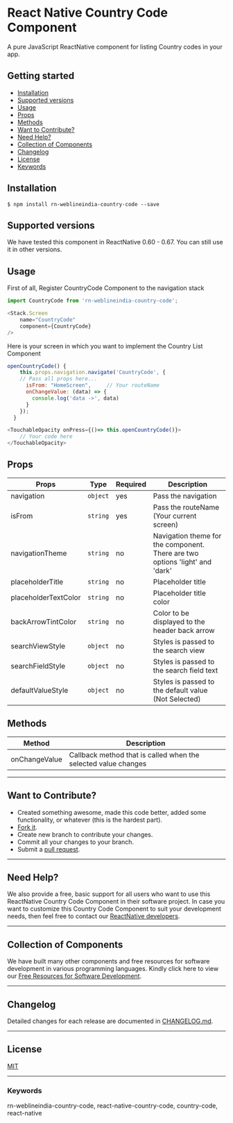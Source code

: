 # React Native Country Code Component

A pure JavaScript ReactNative component for listing Country codes in your app.

## Getting started

- [Installation](#installation)
- [Supported versions](#supported-versions)
- [Usage](#usage)
- [Props](#props)
- [Methods](#methods)
- [Want to Contribute?](#want-to-contribute?)
- [Need Help?](#need-help?)
- [Collection of Components](#collection-of-components)
- [Changelog](#changelog)
- [License](#license)
- [Keywords](#keywords)

## Installation

`$ npm install rn-weblineindia-country-code --save`

## Supported versions

We have tested this component in ReactNative 0.60 - 0.67. You can still use it in other versions.

## Usage

First of all, Register CountryCode Component to the navigation stack
```javascript
import CountryCode from 'rn-weblineindia-country-code';

<Stack.Screen 
    name="CountryCode" 
    component={CountryCode}
/>
```

Here is your screen in which you want to implement the Country List Component

```javascript
openCountryCode() {
    this.props.navigation.navigate('CountryCode', {
    // Pass all props here... 
      isFrom: "HomeScreen",     // Your routeName
      onChangeValue: (data) => {
        console.log('data ->', data)
      }
    });
  }

<TouchableOpacity onPress={()=> this.openCountryCode()}>
    // Your code here
</TouchableOpacity>
```



## Props

| **Props**            | **Type** | **Required** | **Description**                                                               |
|----------------------|----------|--------------|-------------------------------------------------------------------------------|
| navigation           | `object` | yes          | Pass the navigation                                                           |
| isFrom               | `string` | yes          | Pass the routeName \(Your current screen\)                                    |
| navigationTheme      | `string` | no           | Navigation theme for the component\. There are two options 'light' and 'dark' |
| placeholderTitle     | `string` | no           | Placeholder title                                                             |
| placeholderTextColor | `string` | no           | Placeholder title color                                                       |
| backArrowTintColor   | `string` | no           | Color to be displayed to the header back arrow                                |
| searchViewStyle      | `object` | no           | Styles is passed to the search view                                           |
| searchFieldStyle     | `object` | no           | Styles is passed to the search field text                                     |
| defaultValueStyle    | `object` | no           | Styles is passed to the default value \(Not Selected\)                        |

## Methods

| **Method**           | **Description**                                                 |
|----------------------|-----------------------------------------------------------------|
| onChangeValue        | Callback method that is called when the selected value changes  |

-----

## Want to Contribute?

- Created something awesome, made this code better, added some functionality, or whatever (this is the hardest part).
- [Fork it](http://help.github.com/forking/).
- Create new branch to contribute your changes.
- Commit all your changes to your branch.
- Submit a [pull request](http://help.github.com/pull-requests/).

-----

## Need Help? 

We also provide a free, basic support for all users who want to use this ReactNative Country Code Component in their software project. In case you want to customize this Country Code Component to suit your development needs, then feel free to contact our [ReactNative developers](https://www.weblineindia.com/hire-react-native-developers.html).

-----

## Collection of Components

We have built many other components and free resources for software development in various programming languages. Kindly click here to view our [Free Resources for Software Development](https://www.weblineindia.com/software-development-resources.html).

------

## Changelog

Detailed changes for each release are documented in [CHANGELOG.md](./CHANGELOG.md).

------

## License

[MIT](LICENSE)

[mit]: https://github.com/weblineindia/React-Native-Country-Code/blob/master/LICENSE

------

### Keywords

 rn-weblineindia-country-code, react-native-country-code, country-code, react-native
